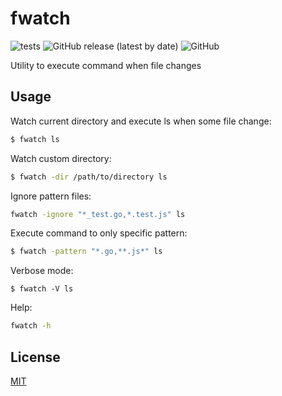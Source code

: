 # fwatch
![tests](https://github.com/msAlcantara/fwatch/workflows/tests/badge.svg) ![GitHub release (latest by date)](https://img.shields.io/github/v/release/msAlcantara/fwatch?style=plastic) ![GitHub](https://img.shields.io/github/license/msAlcantara/fwatch?style=plastic)

Utility to execute command when file changes

## Usage

Watch current directory and execute ls when some file change:

```bash
$ fwatch ls
```

Watch custom directory:

```bash
$ fwatch -dir /path/to/directory ls
```

Ignore pattern files:

```bash
fwatch -ignore "*_test.go,*.test.js" ls
```

Execute command to only specific pattern:

```bash
$ fwatch -pattern "*.go,**.js*" ls
```

Verbose mode:

```
$ fwatch -V ls
```

Help:

```bash
fwatch -h
```


## License
[MIT](https://github.com/msAlcantara/fwatch/blob/master/LICENSE)
